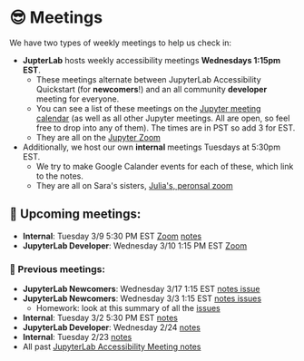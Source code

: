 # 😎 Meetings

We have two types of weekly meetings to help us check in:

- **JupterLab** hosts weekly accessibility meetings **Wednesdays 1:15pm EST**.
  - These meetings alternate between JupyterLab Accessibility Quickstart (for **newcomers**!) and an all community **developer** meeting for everyone.
  - You can see a list of these meetings on the [Jupyter meeting calendar](https://jupyter.readthedocs.io/en/latest/community/content-community.html#jupyter-community-meetings) (as well as all other Jupyter meetings. All are open, so feel free to drop into any of them). The times are in PST so add 3 for EST.
  - They are all on the [Jupyter Zoom](https://zoom.us/my/jovyan?pwd=c0JZTHlNdS9Sek9vdzR3aTJ4SzFTQT09)
- Additionally, we host our own **internal** meetings Tuesdays at 5:30pm EST.
  - We try to make Google Calander events for each of these, which link to the notes.
  - They are all on Sara's sisters, [Julia's, peronsal zoom](https://zoom.us/j/9912833569?pwd=V1p0dTg0RzlBK0FPWmVKMUdrcTdTUT09)

## 📅 Upcoming meetings:

- **Internal**: Tuesday 3/9 5:30 PM EST [Zoom](https://zoom.us/j/9912833569?pwd=V1p0dTg0RzlBK0FPWmVKMUdrcTdTUT09) [notes](./meetings/3_09_2021.md)
- **JupyterLab Developer**: Wednesday 3/10 1:15 PM EST [Zoom](https://zoom.us/my/jovyan?pwd=c0JZTHlNdS9Sek9vdzR3aTJ4SzFTQT09)

### 📝 Previous meetings:

- **JupyterLab Newcomers**: Wednesday 3/17 1:15 EST [notes issue](https://github.com/jupyter/accessibility/discussions/31)
- **JupyterLab Newcomers**: Wednesday 3/3 1:15 EST [notes issues](https://github.com/jupyter/accessibility/issues/23)
  - Homework: look at this summary of all the [issues](https://github.com/jupyterlab/jupyterlab/pull/9399)
- **Internal**: Tuesday 3/2 5:30 PM EST [notes](./meetings/3_02_2021.md)
- **JupyterLab Developer**: Wednesday 2/24 [notes](https://github.com/jupyterlab/team-compass/issues/98#issuecomment-786314705)
- **Internal**: Tuesday 2/23 [notes](./meetings/2_23_2021.md)
- All past [JupyterLab Accessibility Meeting notes](https://github.com/jupyterlab/team-compass/issues/98)
